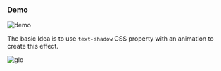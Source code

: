 ### Demo

![demo](https://imgur.com/DaRIeSa.png)

The basic Idea is to use `text-shadow` CSS property with an animation to create this effect. 

![glo](https://imgur.com/VsiE19l.png)


